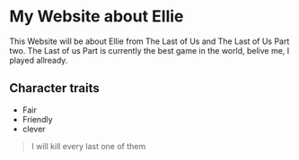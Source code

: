 # My Website about Ellie

This Website will be about Ellie from The Last of Us and The Last of Us Part two.
The Last of us Part is currently the best game in the world, belive me, I played allready.

## Character traits

* Fair
* Friendly
* clever

> I will kill every last one of them
